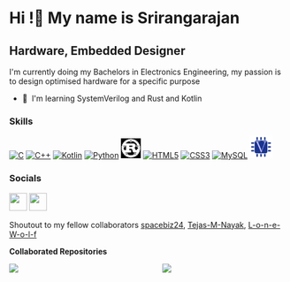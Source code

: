 Hi !👋 My name is Srirangarajan
=====================================================================================================================================

Hardware, Embedded Designer
------------------------------------

I'm currently doing my Bachelors in Electronics Engineering, my passion is to design optimised hardware for a specific purpose

* 🧠  I'm learning SystemVerilog and Rust and Kotlin

### Skills


<p align="left">
<a href="https://docs.microsoft.com/en-us/cpp/?view=msvc-170" target="_blank" rel="noreferrer"><img src="https://raw.githubusercontent.com/danielcranney/readme-generator/main/public/icons/skills/c-colored.svg" width="36" height="36" alt="C" /></a>
<a href="https://docs.microsoft.com/en-us/cpp/?view=msvc-170" target="_blank" rel="noreferrer"><img src="https://raw.githubusercontent.com/danielcranney/readme-generator/main/public/icons/skills/cplusplus-colored.svg" width="36" height="36" alt="C++" /></a>
<a href="https://kotlinlang.org/" target="_blank" rel="noreferrer"><img src="https://raw.githubusercontent.com/danielcranney/readme-generator/main/public/icons/skills/kotlin-colored.svg" width="36" height="36" alt="Kotlin" /></a>
<a href="https://www.python.org/" target="_blank" rel="noreferrer"><img src="https://raw.githubusercontent.com/danielcranney/readme-generator/main/public/icons/skills/python-colored.svg" width="36" height="36" alt="Python" /></a>
<a href="https://www.rust-lang.org/" target="_blank" rel="noreferrer"><img src="https://github.com/Eloquencere/Eloquencere/blob/main/Icons/Rust.svg" width="36" height="36" alt="Rust" /></a>
<a href="https://developer.mozilla.org/en-US/docs/Glossary/HTML5" target="_blank" rel="noreferrer"><img src="https://raw.githubusercontent.com/danielcranney/readme-generator/main/public/icons/skills/html5-colored.svg" width="36" height="36" alt="HTML5" /></a>
<a href="https://www.w3.org/TR/CSS/#css" target="_blank" rel="noreferrer"><img src="https://raw.githubusercontent.com/danielcranney/readme-generator/main/public/icons/skills/css3-colored.svg" width="36" height="36" alt="CSS3" /></a>
<a href="https://www.mysql.com/" target="_blank" rel="noreferrer"><img src="https://raw.githubusercontent.com/danielcranney/readme-generator/main/public/icons/skills/mysql-colored.svg" width="36" height="36" alt="MySQL" /></a>
<a href="https://www.xilinx.com/" target="_blank" rel="noreferrer"><img src="https://github.com/Eloquencere/Eloquencere/blob/main/Icons/Verilog.svg" width="41" height="41" alt="Verilog" /></a>
</p>


### Socials

<p align="left"> <a href="https://www.github.com/Eloquencere" target="_blank" rel="noreferrer"><img src="https://raw.githubusercontent.com/danielcranney/readme-generator/main/public/icons/socials/github.svg" width="32" height="32" /></a> <a href="https://www.stackoverflow.com/users/20164314/eloquencer" target="_blank" rel="noreferrer"><img src="https://raw.githubusercontent.com/danielcranney/readme-generator/main/public/icons/socials/stackoverflow.svg" width="32" height="32" /></a></p>

Shoutout to my fellow collaborators
[spacebiz24](https://github.com/spacebiz24), [Tejas-M-Nayak](https://github.com/Tejas-M-Nayak), [L-o-n-e-W-o-l-f](https://github.com/L-o-n-e-W-o-l-f)

<b>Collaborated Repositories</b>
<div width="100%" align="center"><a href="https://github.com/spacebiz24/Verilog-Stuff" align="left"><img align="left" width="45%" src="https://github-readme-stats.vercel.app/api/pin/?username=spacebiz24&repo=Verilog-Stuff&title_color=0891b2&text_color=ffffff&icon_color=0891b2&bg_color=181824&hide_border=true&locale=en" /></a><a href="https://github.com/spacebiz24/Verilog-Projects" align="right"><img align="right" width="45%" src="https://github-readme-stats.vercel.app/api/pin/?username=spacebiz24
&repo=
Verilog-Projects
&title_color=0891b2&text_color=ffffff&icon_color=0891b2&bg_color=181824&hide_border=true&locale=en" /></a></div><br /><br /><br /><br /><br /><br /><br />
